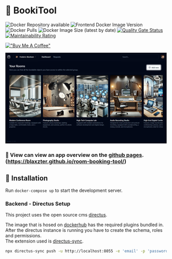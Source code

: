 # 📅 BookiTool

![Docker Repository available](https://img.shields.io/badge/docker--hub-available-brightgreen)
![Frontend Docker Image Version](https://img.shields.io/docker/v/blaxzter/bookitool-frontend?sort=date)
![Docker Pulls](https://img.shields.io/docker/pulls/blaxzter/bookitool-frontend)
![Docker Image Size (latest by date)](https://img.shields.io/docker/image-size/blaxzter/bookitool-frontend?sort=date)
[![Quality Gate Status](https://sonarqube.fabraham.dev/api/project_badges/measure?project=Blaxzter_room-booking-tool_AZGtr7PlGScuunZVyOtX&metric=alert_status&token=sqb_22a9bebb77a4ce308aa4bbe491dc949d0bb6b89c)](https://sonarqube.fabraham.dev/dashboard?id=Blaxzter_room-booking-tool_AZGtr7PlGScuunZVyOtX)
[![Maintainability Rating](https://sonarqube.fabraham.dev/api/project_badges/measure?project=Blaxzter_room-booking-tool_AZGtr7PlGScuunZVyOtX&metric=sqale_rating&token=sqb_22a9bebb77a4ce308aa4bbe491dc949d0bb6b89c)](https://sonarqube.fabraham.dev/dashboard?id=Blaxzter_room-booking-tool_AZGtr7PlGScuunZVyOtX)
  
[!["Buy Me A Coffee"](https://www.buymeacoffee.com/assets/img/custom_images/orange_img.png)](https://buymeacoffee.com/fabraham)


![Booki Tool Dashboard Image](https://github.com/Blaxzter/room-booking-tool/blob/main/github-pages/bookitool-dashboard.png?raw=true)

### 🔎 View can view an app overview on the [github pages](https://blaxzter.github.io/room-booking-tool/). (https://blaxzter.github.io/room-booking-tool/)

## 🚀 Installation

Run `docker-compose up` to start the development server.

### Backend - Directus Setup
This project uses the open source cms [directus](https://directus.io/).

The image that is hosed on [dockerhub](https://hub.docker.com/repository/docker/blaxzter/bookitool-directus/general) has the required plugins bundled in. 
After the directus instance is running you have to create the schema, roles and permissions.  
The extension used is [directus-sync](https://github.com/tractr/directus-sync?tab=readme-ov-file#installation). 

```sh
npx directus-sync push -u http://localhost:8055 -e 'email' -p 'password'
```
